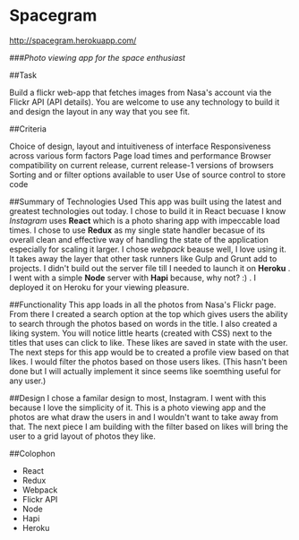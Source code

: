 # Spacegram

http://spacegram.herokuapp.com/

###*Photo viewing app for the space enthusiast*

##Task

Build a flickr web-app that fetches images from Nasa's account via the Flickr API (API details). You are welcome to use any technology to build it and design the layout in any way that you see fit.

##Criteria

Choice of design, layout and intuitiveness of interface
Responsiveness across various form factors
Page load times and performance
Browser compatibility on current release, current release-1 versions of browsers
Sorting and or filter options available to user
Use of source control to store code

##Summary of Technologies Used
This app was built using the latest and greatest technologies out today. I chose to build it in React becuase I know *Instagram* uses **React** which is a photo sharing app with impeccable load times. I chose to use **Redux** as my single state handler becasue of its overall clean and  effective way of handling the state of the application especially for scaling it larger. I chose *webpack* beause well, I love using it. It takes away the layer that other task runners like Gulp and Grunt add to projects. I didn't build out the server file till I needed to launch it on **Heroku** . I went with a simple **Node** server with **Hapi** because, why not? :) . I deployed it on Heroku for your viewing pleasure. 

##Functionality
This app loads in all the photos from Nasa's Flickr page. From there I created a search option at the top which gives users the ability to search through the photos based on words in the title. I also created a liking system. You will notice little hearts (created with CSS) next to the titles that uses can click to like. These likes are saved in state with the user. The next steps for this app would be to created a profile view based on that likes. I would filter the photos based on those users likes. (This hasn't been done but I will actually implement it since seems like soemthing useful for any user.) 

##Design
I chose a familar design to most, Instagram. I went with this because I love the simplicity of it. This is a photo viewing app and the photos are what draw the users in and I wouldn't want to take away from that. The next piece I am building with the filter based on likes will bring the user to a grid layout of photos they like. 

##Colophon

- React
- Redux
- Webpack
- Flickr API
- Node
- Hapi
- Heroku
